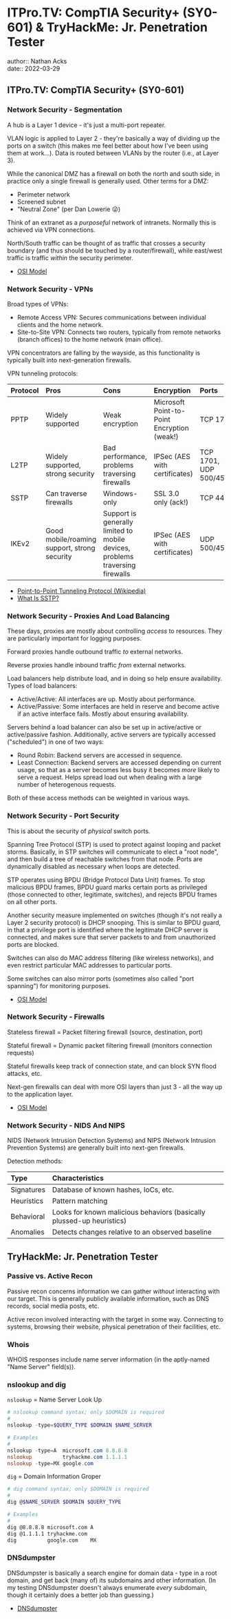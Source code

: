 # ITPro.TV: CompTIA Security+ (SY0-601) & TryHackMe: Jr. Penetration Tester

author:: Nathan Acks  
date:: 2022-03-29

## ITPro.TV: CompTIA Security+ (SY0-601)

### Network Security - Segmentation

A hub is a Layer 1 device - it's just a multi-port repeater.

VLAN logic is applied to Layer 2 - they're basically a way of dividing up the ports on a switch (this makes me feel better about how I've been using them at work...). Data is routed between VLANs by the router (i.e., at Layer 3).

While the canonical DMZ has a firewall on both the north and south side, in practice only a single firewall is generally used. Other terms for a DMZ:

* Perimeter network
* Screened subnet
* "Neutral Zone" (per Dan Lowerie 😜)

Think of an extranet as a *purposeful* network of intranets. Normally this is achieved via VPN  connections.

North/South traffic can be thought of as traffic that crosses a security boundary (and thus should be touched by a router/firewall), while east/west traffic is traffic *within* the security perimeter.

* [OSI Model](../notes/osi-model.md)

### Network Security - VPNs

Broad types of VPNs:

* Remote Access VPN: Secures communications between individual clients and the home network.
* Site-to-Site VPN: Connects two routers, typically from remote networks (branch offices) to the home network (main office).

VPN concentrators are falling by the wayside, as this functionality is typically built into next-generation firewalls.

VPN tunneling protocols:

| Protocol | Pros                                         | Cons                                                                          | Encryption                                  | Ports                  |
|:-------- |:-------------------------------------------- |:----------------------------------------------------------------------------- |:------------------------------------------- |:---------------------- |
| PPTP     | Widely supported                             | Weak encryption                                                               | Microsoft Point-to-Point Encryption (weak!) | TCP 1723               |
| L2TP     | Widely supported, strong security            | Bad performance, problems traversing firewalls                                | IPSec (AES with certificates)               | TCP 1701, UDP 500/4500 |
| SSTP     | Can traverse firewalls                       | Windows-only                                                                  | SSL 3.0 only (ack!)                         | TCP 443                |
| IKEv2    | Good mobile/roaming support, strong security | Support is generally limited to mobile devices, problems traversing firewalls | IPSec (AES with certificates)               | UDP 500/4500           |

* [Point-to-Point Tunneling Protocol (Wikipedia)](https://en.wikipedia.org/wiki/Point-to-Point_Tunneling_Protocol)
* [What Is SSTP?](https://www.proofpoint.com/us/threat-reference/sstp)

### Network Security - Proxies And Load Balancing

These days, proxies are mostly about controlling *access* to resources. They are particularly important for logging purposes.

Forward proxies handle outbound traffic *to* external networks.

Reverse proxies handle inbound traffic *from* external networks.

Load balancers help distribute load, and in doing so help ensure availability. Types of load balancers:

* Active/Active: All interfaces are up. Mostly about performance.
* Active/Passive: Some interfaces are held in reserve and become active if an active interface fails. Mostly about ensuring availability.

Servers behind a load balancer can also be set up in active/active or active/passive fashion. Additionally, active servers are typically accessed ("scheduled") in one of two ways:

* Round Robin: Backend servers are accessed in sequence.
* Least Connection: Backend servers are accessed depending on current usage, so that as a server becomes less busy it becomes *more* likely to serve a request. Helps spread load out when dealing with a large number of heterogenous requests.

Both of these access methods can be weighted in various ways.

### Network Security - Port Security

This is about the security of *physical* switch ports.

Spanning Tree Protocol (STP) is used to protect against looping and packet storms. Basically, in STP switches will communicate to elect a "root node", and then build a tree of reachable switches from that node. Ports are dynamically disabled as necessary when loops are detected.

STP operates using BPDU (Bridge Protocol Data Unit) frames. To stop malicious BPDU frames, BPDU guard marks certain ports as privileged (those connected to other, legitimate, switches), and rejects BPDU frames on all other ports.

Another security measure implemented on switches (though it's not really a Layer 2 security protocol) is DHCP snooping. This is similar to BPDU guard, in that a privilege port is identified where the legitimate DHCP server is connected, and makes sure that server packets to and from unauthorized ports are blocked.

Switches can also do MAC address filtering (like wireless networks), and even restrict particular MAC addresses to particular ports.

Some switches can also mirror ports (sometimes also called "port spanning") for monitoring purposes.

* [OSI Model](../notes/osi-model.md)

### Network Security - Firewalls

Stateless firewall = Packet filtering firewall (source, destination, port)

Stateful firewall = Dynamic packet filtering firewall (monitors connection requests)

Stateful firewalls keep track of connection state, and can block SYN flood attacks, etc.

Next-gen firewalls can deal with more OSI layers than just 3 - all the way up to the application layer.

* [OSI Model](../notes/osi-model.md)

### Network Security - NIDS And NIPS

NIDS (Network Intrusion Detection Systems) and NIPS (Network Intrusion Prevention Systems) are generally built into next-gen firewalls.

Detection methods:

| Type       | Characteristics                                                       |
|:---------- |:--------------------------------------------------------------------- |
| Signatures | Database of known hashes, IoCs, etc.                                  |
| Heuristics | Pattern matching                                                      |
| Behavioral | Looks for known malicious behaviors (basically plussed-up heuristics) |
| Anomalies  | Detects changes relative to an observed baseline                      |

## TryHackMe: Jr. Penetration Tester

### Passive vs. Active Recon

Passive recon concerns information we can gather *without* interacting with our target. This is generally publicly available information, such as DNS records, social media posts, etc.

Active recon involved interacting with the target in some way. Connecting to systems, browsing their website, physical penetration of their facilities, etc.

### Whois

WHOIS responses include name server information (in the aptly-named "Name Server" field(s)).

### nslookup and dig

`nslookup` = Name Server Look Up

```powershell
# nslookup command syntax; only $DOMAIN is required
#
nslookup -type=$QUERY_TYPE $DOMAIN $NAME_SERVER

# Examples
#
nslookup -type=A  microsoft.com 8.8.8.8
nslookup          tryhackme.com 1.1.1.1
nslookup -type=MX google.com
```

`dig` = Domain Information Groper

```bash
# dig command syntax; only $DOMAIN is required
#
dig @$NAME_SERVER $DOMAIN $QUERY_TYPE

# Examples
#
dig @8.8.8.8 microsoft.com A
dig @1.1.1.1 tryhackme.com
dig          google.com    MX
```

### DNSdumpster

DNSdumpster is basically a search engine for domain data - type in a root domain, and get back (many of) its subdomains and other information. (In my testing DNSdumpster doesn't always enumerate *every* subdomain, though it certainly does a better job than guessing.)

* [DNSdumpster](https://dnsdumpster.com/)
